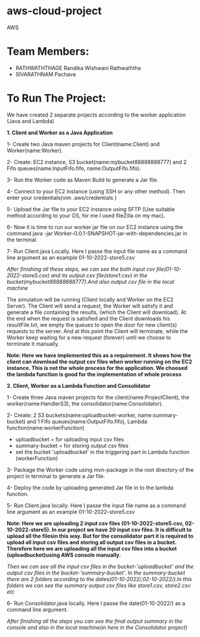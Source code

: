 # aws-cloud-project
AWS

# Team Members:

- RATHWATHTHAGE Randika Wishwani Rathwaththa
- SIVARATHNAM Pachava

# To Run The Project:

We have created 2 separate projects according to the worker application (Java and Lambda)

 **1. Client and Worker as a Java Application**

1- Create two Java maven projects for Client(name:Client) and Worker(name:Worker).

2- Create: EC2 instance, S3 bucket(name:mybucket88888888777) and 2 Fifo queues(name:InputFifo.fifo, name:OutputFifo.fifo).

3- Run the Worker code as Maven Build to generate a Jar file.

4- Connect to your EC2 instance (using SSH or any other method). Then enter your credentials(vim .aws/credentials )

5- Upload the Jar file to your EC2 instance using SFTP (Use suitable method according to your OS, for me I used fileZilla on my mac).

6- Now it is time to run our worker jar file on our EC2 instance using the command java -jar Worker-0.0.1-SNAPSHOT-jar-with-dependencies.jar in the terminal.

7- Run Client.java Locally. Here I passe the input file name as a command line argument as an example 01-10-2022-store5.csv

*After finishing all these steps, we can see the both input csv file(01-10-2022-store5.csv) and its output csv file(store1.csv) in the bucket(mybucket88888888777).And also output csv file in the local machine*

The simulation will be running (Client locally and Worker on the EC2 Server).
The Client will send a request, the Worker will satisfy it and generate a file containing the results, (which the Client will download).
At the end when the request is satisfied and the Client downloads his resultFile.txt, we empty the queues to open the door for new client(s) requests to the server.
And at this point the Client will terminate, while the Worker keep waiting for a new request (forever) until we choose to terminate it manually.

**Note: Here we have implemented this as a requirement. It shows how the client can download the output csv files when worker running on the EC2 instance. This is not the whole process for the application. We choosed the lambda function is good for the implementation of whole process**

**2. Client, Worker as a Lambda Function and Consolidator**

1- Create three Java maven projects for the client(name:ProjectClient), the worker(name:HandlerS3), the consolidator(name:Consolidator).

2- Create: 2 S3 buckets(name:uploadbucket-worker, name:summary-bucket) and 1 Fifo queues(name:OutputFifo.fifo), Lambda function(name:workerFunction)
* uploadbucket =  for uploading input csv files
* summary-bucket = for storing output csv files
* set the bucket 'uploadbucket' in the triggering part in Lambda function (workerFunction)

3- Package the Worker code using mvn-package in the root directory of the project in terminal to generate a Jar file.

4- Deploy the code by uploading generated Jar file in to the lambda function.

5- Run Client.java locally. Here I passe the input file name as a command line argument as an example 01-10-2022-store5.csv

**Note: Here we are uploading 2 input csv files (01-10-2022-store5.csv, 02-10-2022-store5). In our project we have 20 input csv files. It is difficult to upload all the filesin this way. But for the consolidator part it is required to upload all input csv files and storing all output csv files in a bucket. Therefore here we are uploading all the input csv files into a bucket (uploadbucket)using AWS console manually.**

*Then we can see all the input csv files in the bucket-'uploadbucket' and the output csv files in the bucket-'summary-bucket'. In the summary-bucket there are 2 folders according to the dates(01-10-2022/,02-10-2022/).In this folders we can see the summary output csv files like store1.csv, store2.csv etc*

6- Run Consolidator.java locally. Here I passe the date(01-10-2022/) as a command line argument.

*After finishing all the steps you can see the final output summary in the console and also in the local machine(in here in the Consolidator project)*




